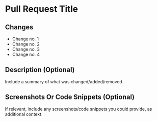 # Pull Request Title

## Changes

- Change no. 1
- Change no. 2
- Change no. 3
- Change no. 4

## Description (Optional)

Include a summary of what was changed/added/removed.

## Screenshots Or Code Snippets (Optional)

If relevant, include any screenshots/code snippets you could provide, as
additional context.
